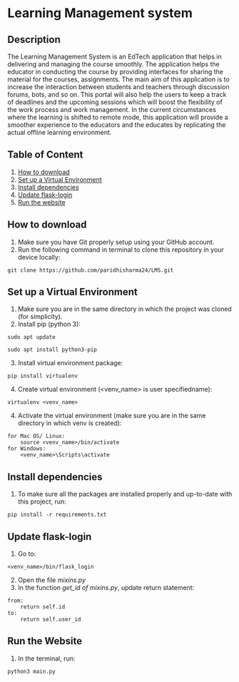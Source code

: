 # Learning Management system


## Description
The Learning Management System is an EdTech application that helps in delivering and managing the course smoothly. The application helps the educator in conducting the course by providing interfaces for sharing the material for the courses, assignments. The main aim of this application is to increase the interaction between students and teachers through discussion forums, bots, and so on. This portal will also help the users to keep a track of deadlines and the upcoming sessions which will boost the flexibility of the work process and work management. In the current circumstances where the learning is shifted to remote mode, this application will provide a smoother experience to the educators and the educates by replicating the actual offline learning environment.


## Table of Content
1. [ How to download ](#run)
2. [ Set up  a Virtual Environment ](#venv)
3. [ Install dependencies ](#usage)
4. [ Update flask-login ](#update)
5. [ Run the website ](#start)

<a name="run"></a>
## How to download
1. Make sure you have Git properly setup using your GitHub account.
2. Run the following command in terminal to clone this repository in your device locally:
```
git clone https://github.com/paridhisharma24/LMS.git
```

<a name="venv"></a>
## Set up  a Virtual Environment
1. Make sure you are in the same directory in which the project was cloned (for simplicity).
2. Install pip (python 3):
```
sudo apt update
```
```
sudo apt install python3-pip
```
3. Install virtual environment package:
```
pip install virtualenv
```
4. Create virtual environment (<venv_name> is user specifiedname):
```
virtualenv <venv_name>
```
4. Activate the virtual environment (make sure you are in the same directory in which venv is created):
```
for Mac OS/ Linux:
    source <venv_name>/bin/activate
for Windows:
    <venv_name>\Scripts\activate
```

<a name="Install dependencies"></a>
## Install dependencies
1. To make sure all the packages are installed properly and up-to-date with this project, run:
```
pip install -r requirements.txt
```

<a name="update"></a>
## Update flask-login
1. Go to:
```
<venv_name>/bin/flask_login
```
2. Open the file _mixins.py_
3. In the function *_get_id_ of _mixins.py_*, update return statement:
```
from:
    return self.id
to:
    return self.user_id
```


<a name="start"></a>
## Run the Website
1. In the terminal, run:
```
python3 main.py
```
